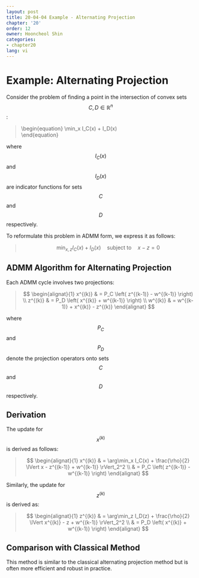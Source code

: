 ```yaml
---
layout: post
title: 20-04-04 Example - Alternating Projection
chapter: '20'
order: 12
owner: Hooncheol Shin
categories:
- chapter20
lang: vi
---
```


# Example: Alternating Projection

Consider the problem of finding a point in the intersection of convex sets $$C, D \in \mathbb{R}^n$$:
>\begin{equation}
\min_x I_C(x) + I_D(x)    
\end{equation}

where $$I_C(x)$$ and $$I_D(x)$$ are indicator functions for sets $$C$$ and $$D$$ respectively.

To reformulate this problem in ADMM form, we express it as follows: 
> $$
> \begin{equation}
> \min_{x,z} I_C(x) + I_D(x) \quad \text{subject to} \quad x - z = 0   
> \end{equation}
> $$

## ADMM Algorithm for Alternating Projection

Each ADMM cycle involves two projections:
> $$
> \begin{alignat}{1}
> x^{(k)} & = P_C \left( z^{(k-1)} - w^{(k-1)} \right) \\
> z^{(k)} & = P_D \left( x^{(k)} + w^{(k-1)} \right) \\
> w^{(k)} & = w^{(k-1)} + x^{(k)} - z^{(k)}
> \end{alignat}
> $$

where $$P_C$$ and $$P_D$$ denote the projection operators onto sets $$C$$ and $$D$$ respectively.

## Derivation

The update for $$x^{(k)}$$ is derived as follows:

> $$
> \begin{alignat}{1}
> x^{(k)} & = \arg\min_x I_C(x) + \frac{\rho}{2} \lVert x - z^{(k-1)} + w^{(k-1)} \rVert_2^2 \\
> & = P_C \left( z^{(k-1)} - w^{(k-1)} \right)
> \end{alignat}
> $$

Similarly, the update for $$z^{(k)}$$ is derived as:

> $$
> \begin{alignat}{1}
> z^{(k)} & = \arg\min_z I_D(z) + \frac{\rho}{2} \lVert x^{(k)} - z + w^{(k-1)} \rVert_2^2 \\
> & = P_D \left( x^{(k)} + w^{(k-1)} \right)
> \end{alignat}
> $$

## Comparison with Classical Method

This method is similar to the classical alternating projection method but is often more efficient and robust in practice.  

